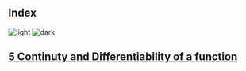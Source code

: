 ## Index
![light](https://user-images.githubusercontent.com/12748752/132402912-1a2a215e-de2f-4536-b28e-e75197136af9.png)
![dark](https://user-images.githubusercontent.com/12748752/132402918-976c6cc7-cc94-4267-9513-b3937504eb63.png)

## [5 Continuty and Differentiability of a function](https://github.com/iAmKankan/Mathematics/blob/main/Math%2012th-Part%201/5-continuity%20and-differentiability.md) 
